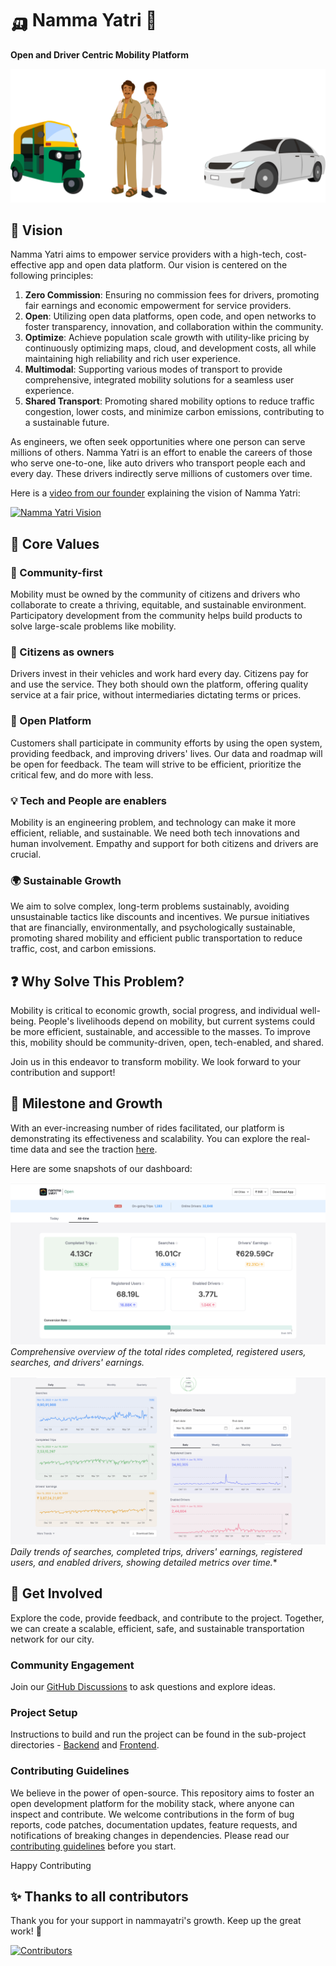 # 🛺 Namma Yatri 🚖

**Open and Driver Centric Mobility Platform**

![Alt text](docs/images/drivers-with-vehicles.png)

## 🌟 Vision
Namma Yatri aims to empower service providers with a high-tech, cost-effective app and open data platform. Our vision is centered on the following principles:

1. **Zero Commission**: Ensuring no commission fees for drivers, promoting fair earnings and economic empowerment for service providers.
2. **Open**: Utilizing open data platforms, open code, and open networks to foster transparency, innovation, and collaboration within the community.
3. **Optimize**: Achieve population scale growth with utility-like pricing by continuously optimizing maps, cloud, and development costs, all while maintaining high reliability and rich user experience.
4. **Multimodal**: Supporting various modes of transport to provide comprehensive, integrated mobility solutions for a seamless user experience.
5. **Shared Transport**: Promoting shared mobility options to reduce traffic congestion, lower costs, and minimize carbon emissions, contributing to a sustainable future.

As engineers, we often seek opportunities where one person can serve millions of others. Namma Yatri is an effort to enable the careers of those who serve one-to-one, like auto drivers who transport people each and every day. These drivers indirectly serve millions of customers over time.

Here is a [video from our founder](https://www.youtube.com/watch?v=NnyoxiiZLZg) explaining the vision of Namma Yatri:

[![Namma Yatri Vision](https://img.youtube.com/vi/NnyoxiiZLZg/0.jpg)](https://www.youtube.com/watch?v=NnyoxiiZLZg)

## 🌱 Core Values

### 👥 Community-first
Mobility must be owned by the community of citizens and drivers who collaborate to create a thriving, equitable, and sustainable environment. Participatory development from the community helps build products to solve large-scale problems like mobility.

### 🚗 Citizens as owners
Drivers invest in their vehicles and work hard every day. Citizens pay for and use the service. They both should own the platform, offering quality service at a fair price, without intermediaries dictating terms or prices.

### 👐 Open Platform
Customers shall participate in community efforts by using the open system, providing feedback, and improving drivers' lives. Our data and roadmap will be open for feedback. The team will strive to be efficient, prioritize the critical few, and do more with less.

### 💡 Tech and People are enablers
Mobility is an engineering problem, and technology can make it more efficient, reliable, and sustainable. We need both tech innovations and human involvement. Empathy and support for both citizens and drivers are crucial.

### 🌍 Sustainable Growth
We aim to solve complex, long-term problems sustainably, avoiding unsustainable tactics like discounts and incentives. We pursue initiatives that are financially, environmentally, and psychologically sustainable, promoting shared mobility and efficient public transportation to reduce traffic, cost, and carbon emissions.

## ❓ Why Solve This Problem?
Mobility is critical to economic growth, social progress, and individual well-being. People's livelihoods depend on mobility, but current systems could be more efficient, sustainable, and accessible to the masses. To improve this, mobility should be community-driven, open, tech-enabled, and shared.

Join us in this endeavor to transform mobility. We look forward to your contribution and support!

## 🎯 Milestone and Growth
With an ever-increasing number of rides facilitated, our platform is demonstrating its effectiveness and scalability. You can explore the real-time data and see the traction [here](https://nammayatri.in/open/?rides=All&tl=at).

Here are some snapshots of our dashboard:

![Alt text](docs/images/open-data-1.png)
*Comprehensive overview of the total rides completed, registered users, searches, and drivers' earnings.*

![Alt text](docs/images/open-data-2.png)
*Daily trends of searches, completed trips, drivers' earnings, registered users, and enabled drivers, showing detailed metrics over time.**

## 🤝 Get Involved
Explore the code, provide feedback, and contribute to the project. Together, we can create a scalable, efficient, safe, and sustainable transportation network for our city.

### Community Engagement
Join our [GitHub Discussions](https://github.com/orgs/nammayatri/discussions) to ask questions and explore ideas.

### Project Setup
Instructions to build and run the project can be found in the sub-project directories - [Backend](https://github.com/nammayatri/nammayatri/blob/main/Backend/README.md#getting-started) and [Frontend](https://github.com/nammayatri/nammayatri/blob/main/Frontend/README.md).

### Contributing Guidelines
We believe in the power of open-source. This repository aims to foster an open development platform for the mobility stack, where anyone can inspect and contribute. We welcome contributions in the form of bug reports, code patches, documentation updates, feature requests, and notifications of breaking changes in dependencies. Please read our [contributing guidelines](https://github.com/nammayatri/nammayatri/blob/main/docs/CONTRIBUTING.md) before you start.

Happy Contributing

## ✨ Thanks to all contributors

Thank you for your support in nammayatri's growth. Keep up the great work! 🥂

<a href="https://github.com/nammayatri/nammayatri/graphs/contributors">
  <img src="https://contributors-img.web.app/image?repo=nammayatri/nammayatri" alt="Contributors"/>
</a>